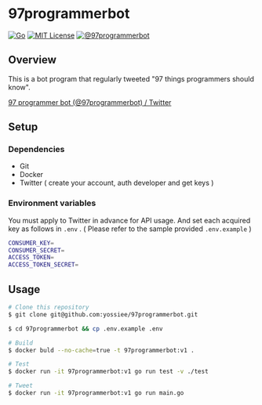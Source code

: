 # 97programmerbot

[![Go](https://img.shields.io/github/go-mod/go-version/yossiee/97programmerbot?style=plastic)](go.mod)
[![MIT License](http://img.shields.io/badge/license-MIT-blue.svg?style=flat)](LICENSE)
[![@97programmerbot](https://img.shields.io/twitter/follow/97programmerbot?label=follow%20me&style=social)](https://twitter.com/97programmerbot)

## Overview
This is a bot program that regularly tweeted "97 things programmers should know".

[97 programmer bot \(@97programmerbot\) / Twitter](https://twitter.com/97programmerbot)

## Setup
### Dependencies
- Git
- Docker
- Twitter ( create your account, auth developer and get keys )

### Environment variables
You must apply to Twitter in advance for API usage. And set each acquired key as follows in `.env` . ( Please refer to the sample provided `.env.example` )

```sh
CONSUMER_KEY=
CONSUMER_SECRET=
ACCESS_TOKEN=
ACCESS_TOKEN_SECRET=
```

## Usage
```sh
# Clone this repository
$ git clone git@github.com:yossiee/97programmerbot.git

$ cd 97programmerbot && cp .env.example .env

# Build
$ docker buld --no-cache=true -t 97programmerbot:v1 .

# Test
$ docker run -it 97programmerbot:v1 go run test -v ./test

# Tweet
$ docker run -it 97programmerbot:v1 go run main.go
```
